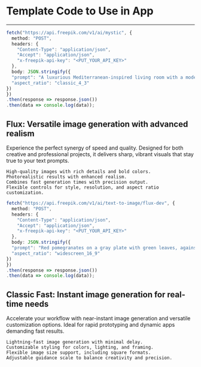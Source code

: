 # Template Code to Use in App
---

```ts
fetch("https://api.freepik.com/v1/ai/mystic", {
  method: "POST",
  headers: {
    "Content-Type": "application/json",
    "Accept": "application/json",
    "x-freepik-api-key": "<PUT_YOUR_API_KEY>"
  },
  body: JSON.stringify({
  "prompt": "A luxurious Mediterranean-inspired living room with a modern minimalist twist, featuring grand arched openings and smooth stone columns, bathed in warm natural light. The ceiling showcases exposed wooden beams, adding rustic charm and authenticity to the space. The design combines traditional Mediterranean elements like textured stucco walls, warm terracotta tones, and soft neutral decor with sleek contemporary furniture, including a beige L-shaped sofa adorned with plush neutral-toned cushions and a smooth round coffee table in muted wood. The room is enhanced by a soft Persian-style rug in earthy hues, lush potted plants by the windows, and a delicate play of light and shadow creating a serene yet elegant atmosphere. The right side of the room opens seamlessly to a vibrant garden filled with lush greenery, visible through the large open arches, emphasizing the connection between indoor and outdoor spaces. Professionally color graded with warm pastel undertones, evoking the charm and tranquility of the Mediterranean coast.",
  "aspect_ratio": "classic_4_3"
})
})
.then(response => response.json())
.then(data => console.log(data));
```

## Flux: Versatile image generation with advanced realism

Experience the perfect synergy of speed and quality. Designed for both creative and professional projects, it delivers sharp, vibrant visuals that stay true to your text prompts.

    High-quality images with rich details and bold colors.
    Photorealistic results with enhanced realism.
    Combines fast generation times with precision output.
    Flexible controls for style, resolution, and aspect ratio customization.

```ts
fetch("https://api.freepik.com/v1/ai/text-to-image/flux-dev", {
  method: "POST",
  headers: {
    "Content-Type": "application/json",
    "Accept": "application/json",
    "x-freepik-api-key": "<PUT_YOUR_API_KEY>"
  },
  body: JSON.stringify({
  "prompt": "Red pomegranates on a gray plate with green leaves, against a dark background illuminated by soft pastel light, shades of pink and purple, dramatic lighting with a dark background",
  "aspect_ratio": "widescreen_16_9"
})
})
.then(response => response.json())
.then(data => console.log(data));

```


## Classic Fast: Instant image generation for real-time needs

Accelerate your workflow with near-instant image generation and versatile customization options. Ideal for rapid prototyping and dynamic apps demanding fast results.

    Lightning-fast image generation with minimal delay.
    Customizable styling for colors, lighting, and framing.
    Flexible image size support, including square formats.
    Adjustable guidance scale to balance creativity and precision.


```ts